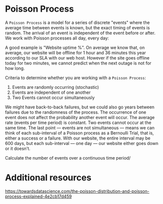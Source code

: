 # Poisson Process
A `Poisson Process` is a model for a series of discrete "events" where the 
average time between events is known, but the exact timing of events 
is random. The arrival of an event is independent of the event before 
or after. We work with Poisson processes all day, every day:

A good example is "Website uptime %".  On average we know that, on average, our website will be
offline for 1 hour and 36 minutes this year
according to our SLA with our web host. However if the site
goes offline today for two minutes, we cannot predict when the
next outage is not for how long. 

Criteria to determine whether you are 
working with a `Poisson Process`:
1. Events are randomly occurring (stochastic)
2. Events are independent of one another 
3. Two Events cannot occur simultaneously 

We might have back-to-back failures, but we could also go years
between failures due to the randomness of the process.
The occurrence of one event does not affect the probability another event will occur.
The average rate (events per time period) is constant.
Two events cannot occur at the same time.
The last point — events are not simultaneous — means we can think of each sub-interval of a Poisson process as a Bernoulli Trial, that is, either a success or a failure. With our website, the entire interval may be 600 days, but each sub-interval — one day — our website either goes down or it doesn’t.

Calculate the number of events over a continuous time period/ 

# Additional resources
https://towardsdatascience.com/the-poisson-distribution-and-poisson-process-explained-4e2cb17d459
